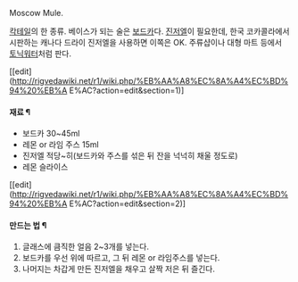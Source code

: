 Moscow Mule.

[칵테일](%EC%B9%B5%ED%85%8C%EC%9D%BC.md)의 한 종류. 베이스가 되는 술은
[보드카](%EB%B3%B4%EB%93%9C%EC%B9%B4.md)다.
[진저엘](%EC%A7%84%EC%A0%80%EC%97%98.md)이 필요한데, 한국 코카콜라에서 시판하는 캐나다 드라이 진저엘을
사용하면 이쪽은 OK. 주류샵이나 대형 마트 등에서
[토닉워터](%ED%86%A0%EB%8B%89%EC%9B%8C%ED%84%B0.md)처럼 판다.

[[edit](http://rigvedawiki.net/r1/wiki.php/%EB%AA%A8%EC%8A%A4%EC%BD%94%20%EB%A
E%AC?action=edit&section=1)]

#### 재료 ¶

  * 보드카 30~45ml
  * 레몬 or 라임 주스 15ml
  * 진저엘 적당~히(보드카와 주스를 섞은 뒤 잔을 넉넉히 채울 정도로)
  * 레몬 슬라이스  

[[edit](http://rigvedawiki.net/r1/wiki.php/%EB%AA%A8%EC%8A%A4%EC%BD%94%20%EB%A
E%AC?action=edit&section=2)]

#### 만드는 법 ¶

  1. 글래스에 큼직한 얼음 2~3개를 넣는다.
  2. 보드카를 우선 위에 따르고, 그 뒤 레몬 or 라임주스를 넣는다.
  3. 나머지는 차갑게 만든 진저엘을 채우고 살짝 저은 뒤 즐긴다.

